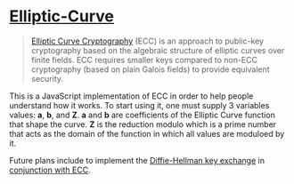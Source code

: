 # [Elliptic-Curve](http://nickbittar.github.io/Elliptic-Curve/ECC.html)

>[Elliptic Curve Cryptography](https://en.wikipedia.org/wiki/Elliptic_curve_cryptography) (ECC) is an approach to public-key cryptography based on the algebraic structure of elliptic curves over finite fields. ECC requires smaller keys compared to non-ECC cryptography (based on plain Galois fields) to provide equivalent security.

This is a JavaScript implementation of ECC in order to help people understand how it works.  To start using it, one must supply 3 variables values: **a**, **b**, and **Z**.  **a** and **b** are coefficients of the Elliptic Curve function that shape the curve.  **Z** is the reduction modulo which is a prime number that acts as the domain of the function in which all values are moduloed by it.

Future plans include to implement the [Diffie-Hellman key exchange](https://en.wikipedia.org/wiki/Diffie%E2%80%93Hellman_key_exchange) in [conjunction with ECC](https://en.wikipedia.org/wiki/Elliptic_curve_Diffie%E2%80%93Hellman).
